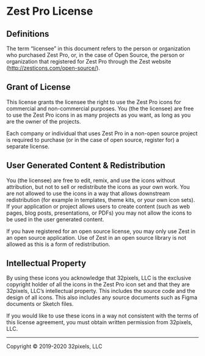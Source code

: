 Zest Pro License
================


## Definitions

The term “licensee” in this document refers to the person or organization who
purchased Zest Pro, or, in the case of Open Source, the person or organization
that registered for Zest Pro through the Zest website
(http://zesticons.com/open-source/).


## Grant of License

This license grants the licensee the right to use the Zest Pro icons for
commercial and non-commercial purposes. You (the the licensee) are free to use
the Zest Pro icons in as many projects as you want, as long as you are the
owner of the projects.

Each company or individual that uses Zest Pro in a non-open source project is
required to purchase (or in the case of open source, register for) a separate
license.


## User Generated Content & Redistribution

You (the licensee) are free to edit, remix, and use the icons without
attribution, but not to sell or redistribute the icons as your own work. You
are not allowed to use the icons in a way that allows downstream redistribution
(for example in templates, theme kits, or your own icon sets). If your
application or project allows users to create content (such as web pages, blog
posts, presentations, or PDFs) you may not allow the icons to be used in the
user generated content.

If you have registered for an open source license, you may only use Zest in an
open source application. Use of Zest in an open source library is not allowed
as this is a form of redistribution.


## Intellectual Property

By using these icons you acknowledge that 32pixels, LLC is the exclusive
copyright holder of all the icons in the Zest Pro icon set and that they are
32pixels, LLC’s intellectual property. This includes the source code and the
design of all icons. This also includes any source documents such as Figma
documents or Sketch files.

If you would like to use these icons in a way not consistent with the terms of
this license agreement, you must obtain written permission from 32pixels, LLC.


---

Copyright © 2019-2020 32pixels, LLC

